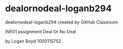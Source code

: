 # dealornodeal-loganb294
dealornodeal-loganb294 created by GitHub Classroom

IN501 assignment Deal Or No Deal 

by Logan Boyd 
1000115752
